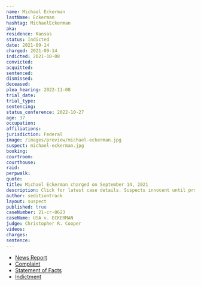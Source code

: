 ```yaml
---
name: Michael Eckerman
lastName: Eckerman
hashtag: MichaelEckerman
aka:
residence: Kansas
status: Indicted
date: 2021-09-14
charged: 2021-09-14
indicted: 2021-10-08
convicted:
acquitted:
sentenced:
dismissed:
deceased:
plea_hearing: 2022-11-08
trial_date:
trial_type:
sentencing:
status_conference: 2022-10-27
age: 37
occupation:
affiliations:
jurisdiction: Federal
image: /images/preview/michael-eckerman.jpg
suspect: michael-eckerman.jpg
booking:
courtroom:
courthouse:
raid:
perpwalk:
quote:
title: Michael Eckerman charged on September 14, 2021
description: Click for latest case details. Suspects innocent until proven guilty.
author: seditiontrack
layout: suspect
published: true
caseNumber: 21-cr-0623
caseName: USA v. ECKERMAN
judge: Christopher R. Cooper
videos:
charges:
sentence:
---
```

- [News Report](https://www.newsweek.com/capitol-rioter-arrested-allegedly-pushing-officer-down-stairs-1631343)
- [Complaint](https://extremism.gwu.edu/sites/g/files/zaxdzs2191/f/Michael%20Eckerman%20Criminal%20Complaint.pdf)
- [Statement of Facts](https://www.justice.gov/usao-dc/case-multi-defendant/file/1434391/download)
- [Indictment](https://storage.courtlistener.com/recap/gov.uscourts.dcd.236365/gov.uscourts.dcd.236365.15.0.pdf)
